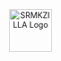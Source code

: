 <div align="center">
  <img alt="SRMKZILLA Logo" src="https://i.imgur.com/SWZqNMR.png" height="76" />
</div>